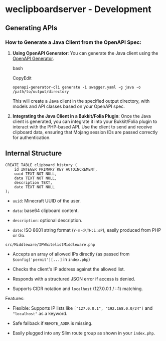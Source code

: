 # weclipboardserver - Development
## Generating APIs
### How to Generate a Java Client from the OpenAPI Spec:

1. **Using OpenAPI Generator**: You can generate the Java client using the [OpenAPI Generator](https://openapi-generator.tech/).

    bash

    CopyEdit

    `openapi-generator-cli generate -i swagger.yaml -g java -o /path/to/output/directory`

    This will create a Java client in the specified output directory, with models and API classes based on your OpenAPI spec.

2. **Integrating the Java Client in a Bukkit/Folia Plugin**: Once the Java client is generated, you can integrate it into your Bukkit/Folia plugin to interact with the PHP-based API. Use the client to send and receive clipboard data, ensuring that Mojang session IDs are passed correctly for authentication.


## Internal Structure

```
CREATE TABLE clipboard_history (
    id INTEGER PRIMARY KEY AUTOINCREMENT,
    uuid TEXT NOT NULL,
    data TEXT NOT NULL,
    description TEXT,
    date TEXT NOT NULL
);
```
- `uuid`: Minecraft UUID of the user.

- `data`: base64 clipboard content.

- `description`: optional description.

- `date`: ISO 8601 string format (`Y-m-d\TH:i:sP`), easily produced from PHP or Go.


`src/Middleware/IPWhitelistMiddleware.php`

- Accepts an array of allowed IPs directly (as passed from `$config['permit'][...]` in `index.php`)

- Checks the client's IP address against the allowed list.

- Responds with a structured JSON error if access is denied.

- Supports CIDR notation and `localhost` (127.0.0.1 / ::1) matching.

Features:

- Flexible: Supports IP lists like `["127.0.0.1", "192.168.0.0/24"]` and `"localhost"` as a keyword.

- Safe fallback if `REMOTE_ADDR` is missing.

- Easily plugged into any Slim route group as shown in your `index.php`.
